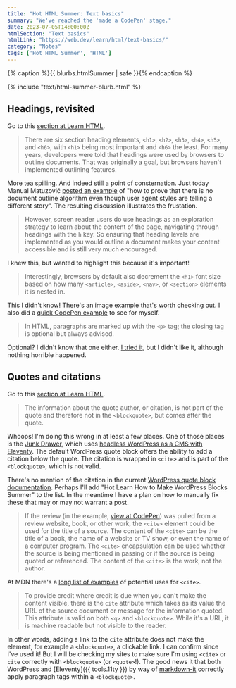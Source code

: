 ```yaml
---
title: "Hot HTML Summer: Text basics"
summary: "We've reached the 'made a CodePen' stage."
date: 2023-07-05T14:00:00Z
htmlSection: "Text basics"
htmlLink: "https://web.dev/learn/html/text-basics/"
category: "Notes"
tags: ['Hot HTML Summer', 'HTML']
---
```

{% caption %}{{ blurbs.htmlSummer | safe }}{% endcaption %}

{% include "text/html-summer-blurb.html" %}

## Headings, revisited

Go to this [section at Learn HTML](https://web.dev/learn/html/text-basics/#headings,-revisited).

> There are six section heading elements, `<h1>`, `<h2>`, `<h3>`, `<h4>`, `<h5>`, and `<h6>`, with `<h1>` being most important and `<h6>` the least. For many years, developers were told that headings were used by browsers to outline documents. That was originally a goal, but browsers haven't implemented outlining features.

More tea spilling. And indeed still a point of consternation. Just today Manual Matuzović [posted an example](https://mastodon.social/@matuzo@front-end.social/110660416471629911) of "how to prove that there is no document outline algorithm even though user agent styles are telling a different story". The resulting discussion illustrates the frustation.

> However, screen reader users do use headings as an exploration strategy to learn about the content of the page, navigating through headings with the `h` key. So ensuring that heading levels are implemented as you would outline a document makes your content accessible and is still very much encouraged.

I knew this, but wanted to highlight this because it's important!

> Interestingly, browsers by default also decrement the `<h1>` font size based on how many `<article>`, `<aside>`, `<nav>`, or `<section>` elements it is nested in.

This I didn't know! There's an image example that's worth checking out. I also did a [quick CodePen example](https://codepen.io/superterrific/pen/QWJvNwe) to see for myself.

> In HTML, paragraphs are marked up with the `<p>` tag; the closing tag is optional but always advised.

Optional? I didn't know that one either. [I tried it](https://codepen.io/superterrific/pen/XWyRddp), but I didn't like it, although nothing horrible happened.

## Quotes and citations
Go to this [section at Learn HTML](https://web.dev/learn/html/text-basics/#quotes-and-citations).

> The information about the quote author, or citation, is not part of the quote and therefore not in the `<blockquote>`, but comes after the quote.

Whoops! I'm doing this wrong in at least a few places. One of those places is the [Junk Drawer](https://danabyerly-junkdrawer.website/), which uses [headless WordPress as a CMS with Eleventy](/tag/wordpress/). The default WordPress quote block offers the ability to add a citation below the quote. The citation is wrapped in `<cite>` and is part of the `<blockquote>`, which is not valid. 

There's no mention of the citation in the current [WordPress quote block documentation](https://wordpress.org/documentation/article/quote-block/). Perhaps I'll add "Hot Learn How to Make WordPress Blocks Summer" to the list. In the meantime I have a plan on how to manually fix these that may or may not warrant a post.

> If the review (in the example, [view at CodePen](https://codepen.io/web-dot-dev/pen/LYrqKMq)) was pulled from a review website, book, or other work, the `<cite>` element could be used for the title of a source. The content of the `<cite>` can be the title of a book, the name of a website or TV show, or even the name of a computer program. The `<cite>` encapsulation can be used whether the source is being mentioned in passing or if the source is being quoted or referenced. The content of the `<cite>` is the work, not the author.

At MDN there's a [long list of examples](https://developer.mozilla.org/en-US/docs/Web/HTML/Element/cite#usage_notes) of potential uses for `<cite>`.

> To provide credit where credit is due when you can't make the content visible, there is the `cite` attribute which takes as its value the URL of the source document or message for the information quoted. This attribute is valid on both `<q>` and `<blockquote>`. While it's a URL, it is machine readable but not visible to the reader.

In other words, adding a link to the `cite` attribute does not make the element, for example a `<blockquote>`, a clickable link. I can confirm since I've used it! But I will be checking my sites to make sure I'm using `<cite>` or `cite` correctly with `<blockquote>` (or `<quote>`!). The good news it that both WordPress and [Eleventy]({{ tools.11ty }}) by way of [markdown-it](https://www.npmjs.com/package/markdown-it) correctly apply paragraph tags within a `<blockquote>`. 








